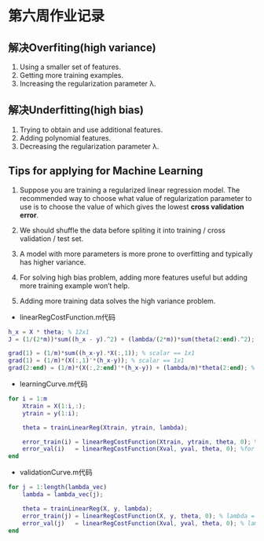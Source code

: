 # 第六周作业记录

## 解决Overfiting(high variance)

1. Using a smaller set of features.
2. Getting more training examples.
3. Increasing the regularization parameter λ.

## 解决Underfitting(high bias)

1. Trying to obtain and use additional features.
2. Adding polynomial features.
3. Decreasing the regularization parameter λ.

## Tips for applying for Machine Learning

1. Suppose you are training a regularized linear regression model. The recommended way to choose what value of regularization parameter to use is to choose the value of which gives the lowest **cross validation error**.

2. We should shuffle the data before spliting it into training / cross validation / test set.

3. A model with more parameters is more prone to overfitting and typically has higher variance.

4. For solving high bias problem, adding more features useful but adding more training example won’t help.

5. Adding more training data solves the high variance problem.

* linearRegCostFunction.m代码

```MATLAB
h_x = X * theta; % 12x1
J = (1/(2*m))*sum((h_x - y).^2) + (lambda/(2*m))*sum(theta(2:end).^2); % scalar

grad(1) = (1/m)*sum((h_x-y).*X(:,1)); % scalar == 1x1
grad(1) = (1/m)*(X(:,1)'*(h_x-y)); % scalar == 1x1
grad(2:end) = (1/m)*(X(:,2:end)'*(h_x-y)) + (lambda/m)*theta(2:end); % n x 1
```

* learningCurve.m代码

```MATLAB
for i = 1:m
    Xtrain = X(1:i,:);
    ytrain = y(1:i);

    theta = trainLinearReg(Xtrain, ytrain, lambda);

    error_train(i) = linearRegCostFunction(Xtrain, ytrain, theta, 0); %for lambda = 0;
    error_val(i)   = linearRegCostFunction(Xval, yval, theta, 0); %for lambda = 0;
end
```

* validationCurve.m代码

```MATLAB
for j = 1:length(lambda_vec)
    lambda = lambda_vec(j);

    theta = trainLinearReg(X, y, lambda);
    error_train(j) = linearRegCostFunction(X, y, theta, 0); % lambda = 0;
    error_val(j)   = linearRegCostFunction(Xval, yval, theta, 0); % lambda = 0
end
```
